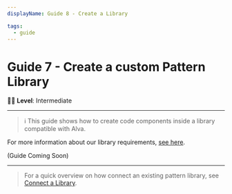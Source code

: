 ```yaml
---
displayName: Guide 8 - Create a Library

tags:
  - guide
---
```


# Guide 7 - Create a custom Pattern Library

:woman_student: **Level**: Intermediate

---

> :information_source: This guide shows how to create code components inside 
a library compatible with Alva.

For more information about our library requirements, [see here](https://github.com/meetalva/alva#pattern-library-requirements).

(Guide Coming Soon)

---

> For a quick overview on how connect an existing pattern library, see [Connect a Library](./doc/docs/guides/library?guides-enabled=true).
